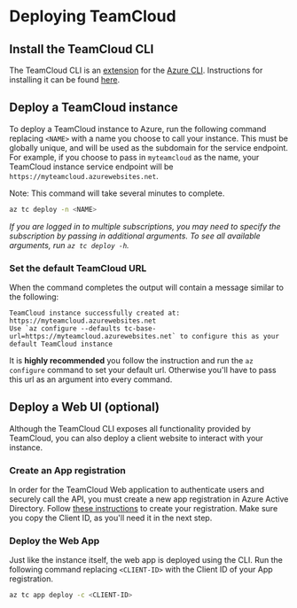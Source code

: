 # Deploying TeamCloud

## Install the TeamCloud CLI

The TeamCloud CLI is an [extension](https://docs.microsoft.com/en-us/cli/azure/azure-cli-extensions-overview?view=azure-cli-latest) for the [Azure CLI](https://docs.microsoft.com/en-us/cli/azure/?view=azure-cli-latest).  Instructions for installing it can be found [here](CLI.md#install).

## Deploy a TeamCloud instance

To deploy a TeamCloud instance to Azure, run the following command replacing `<NAME>` with a name you choose to call your instance.  This must be globally unique, and will be used as the subdomain for the service endpoint.  For example, if you choose to pass in `myteamcloud` as the name, your TeamCloud instance service endpoint will be `https://myteamcloud.azurewebsites.net`.

Note: This command will take several minutes to complete.

```sh
az tc deploy -n <NAME>
```

_If you are logged in to multiple subscriptions, you may need to specify the subscription by passing in additional arguments.  To see all available arguments, run `az tc deploy -h`._

### Set the default TeamCloud URL

When the command completes the output will contain a message similar to the following:

```log
TeamCloud instance successfully created at: https://myteamcloud.azurewebsites.net
Use `az configure --defaults tc-base-url=https://myteamcloud.azurewebsites.net` to configure this as your default TeamCloud instance
```

It is **highly recommended** you follow the instruction and run the `az configure` command to set your default url.  Otherwise you'll have to pass this url as an argument into every command.

## Deploy a Web UI (optional)

Although the TeamCloud CLI exposes all functionality provided by TeamCloud, you can also deploy a client website to interact with your instance.

### Create an App registration

In order for the TeamCloud Web application to authenticate users and securely call the API, you must create a new app registration in Azure Active Directory.  Follow [these instructions](Web.md#app-registration) to create your registration.  Make sure you copy the Client ID, as you'll need it in the next step.

### Deploy the Web App

Just like the instance itself, the web app is deployed using the CLI.  Run the following command replacing `<CLIENT-ID>` with the Client ID of your App registration.

```sh
az tc app deploy -c <CLIENT-ID>
```
